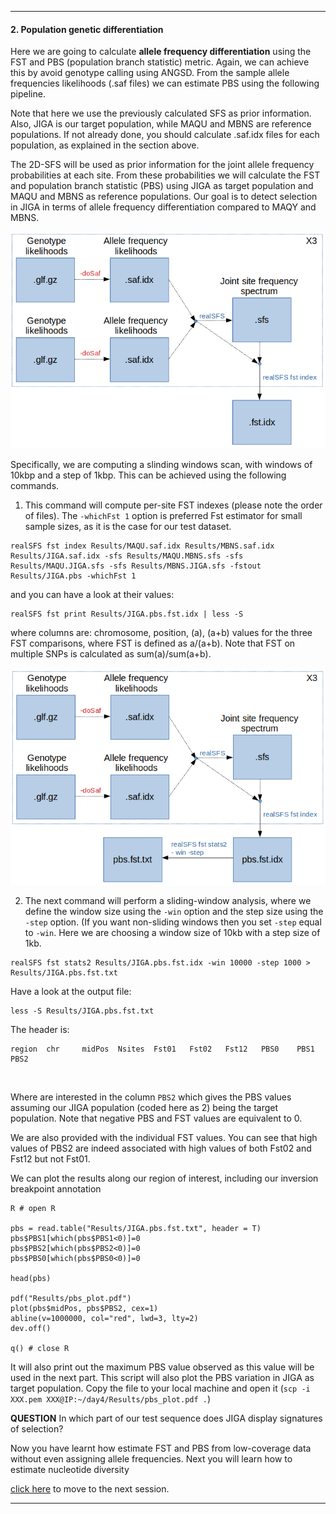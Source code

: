 ------------------------------------

#### 2. Population genetic differentiation

Here we are going to calculate **allele frequency differentiation** using the FST and PBS (population branch statistic) metric.
Again, we can achieve this by avoid genotype calling using ANGSD.
From the sample allele frequencies likelihoods (.saf files) we can estimate PBS using the following pipeline.

Note that here we use the previously calculated SFS as prior information.
Also, JIGA is our target population, while MAQU and MBNS are reference populations.
If not already done, you should calculate .saf.idx files for each population, as explained in the section above.

The 2D-SFS will be used as prior information for the joint allele frequency probabilities at each site.
From these probabilities we will calculate the FST and population branch statistic (PBS) using JIGA as target population and MAQU and MBNS as reference populations.
Our goal is to detect selection in JIGA in terms of allele frequency differentiation compared to MAQY and MBNS. 

![stats2_bis](../files/stats2_bis.png)

Specifically, we are computing a slinding windows scan, with windows of 10kbp and a step of 1kbp.
This can be achieved using the following commands.

1) This command will compute per-site FST indexes (please note the order of files). The `-whichFst 1` option is preferred Fst estimator for small sample sizes, as it is the case for our test dataset.
```
realSFS fst index Results/MAQU.saf.idx Results/MBNS.saf.idx Results/JIGA.saf.idx -sfs Results/MAQU.MBNS.sfs -sfs Results/MAQU.JIGA.sfs -sfs Results/MBNS.JIGA.sfs -fstout Results/JIGA.pbs -whichFst 1
```
and you can have a look at their values:
```
realSFS fst print Results/JIGA.pbs.fst.idx | less -S
```
where columns are: chromosome, position, (a), (a+b) values for the three FST comparisons, where FST is defined as a/(a+b).
Note that FST on multiple SNPs is calculated as sum(a)/sum(a+b).

![stats2_tris](../files/stats2_tris.png)

2) The next command will perform a sliding-window analysis, where we define the window size using the `-win` option and the step size using the `-step` option. (If you want non-sliding windows then you set `-step` equal to `-win`. Here we are choosing a window size of 10kb with a step size of 1kb.
```
realSFS fst stats2 Results/JIGA.pbs.fst.idx -win 10000 -step 1000 > Results/JIGA.pbs.fst.txt
```

Have a look at the output file:
```
less -S Results/JIGA.pbs.fst.txt
```
The header is:
```
region  chr     midPos  Nsites  Fst01   Fst02   Fst12   PBS0    PBS1    PBS2
```


<br>

Where are interested in the column `PBS2` which gives the PBS values assuming our JIGA population (coded here as 2) being the target population.
Note that negative PBS and FST values are equivalent to 0.

We are also provided with the individual FST values.
You can see that high values of PBS2 are indeed associated with high values of both Fst02 and Fst12 but not Fst01.

We can plot the results along our region of interest, including our inversion breakpoint annotation 
```
R # open R

pbs = read.table("Results/JIGA.pbs.fst.txt", header = T)
pbs$PBS1[which(pbs$PBS1<0)]=0
pbs$PBS2[which(pbs$PBS2<0)]=0
pbs$PBS0[which(pbs$PBS0<0)]=0

head(pbs)

pdf("Results/pbs_plot.pdf")
plot(pbs$midPos, pbs$PBS2, cex=1)
abline(v=1000000, col="red", lwd=3, lty=2)
dev.off() 

q() # close R
```

It will also print out the maximum PBS value observed as this value will be used in the next part.
This script will also plot the PBS variation in JIGA as target population.
Copy the file to your local machine and open it (```scp -i XXX.pem XXX@IP:~/day4/Results/pbs_plot.pdf .```)

**QUESTION**
In which part of our test sequence does JIGA display signatures of selection?

Now you have learnt how estimate FST and PBS from low-coverage data without even assigning allele frequencies.
Next you will learn how to estimate nucleotide diversity 

[click here](https://github.com/nt246/physalia-lcwgs/blob/main/day_4/markdowns/03_diversity.md) to move to the next session.

-------------------------



